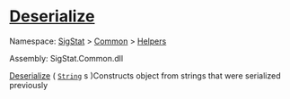 # [Deserialize](./SerializationHelper-100664028.md)

Namespace: [SigStat]() > [Common](./../../README.md) > [Helpers](./../README.md)

Assembly: SigStat.Common.dll

[Deserialize](./SerializationHelper-100664028.md) ( [`String`](https://docs.microsoft.com/en-us/dotnet/api/System.String) s )Constructs object from strings that were serialized previously
